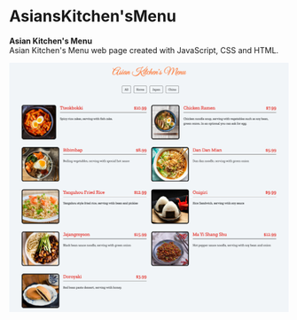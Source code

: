 # AsiansKitchen'sMenu

**Asian Kitchen's Menu**\
Asian Kitchen's Menu web page created with JavaScript, CSS and HTML.

![Asian's Kitchen Menu](screencapture.png)
